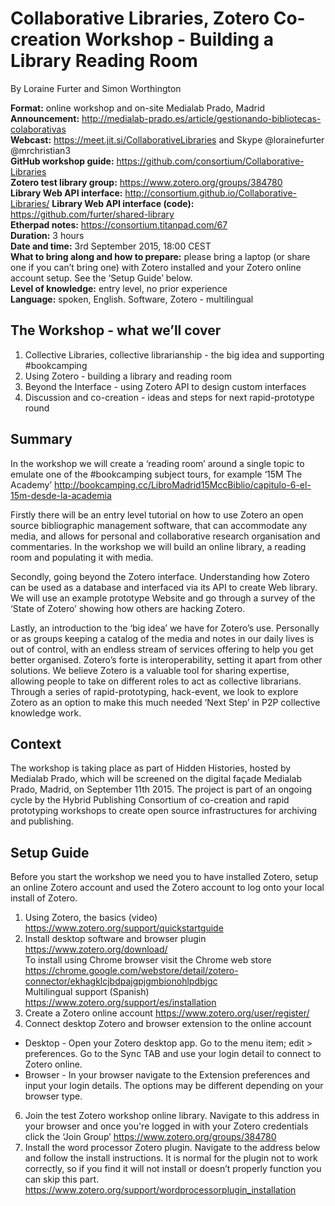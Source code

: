 # Collaborative Libraries, Zotero Co-creation Workshop - Building a Library Reading Room 

By Loraine Furter and Simon Worthington 

**Format:** online workshop and on-site Medialab Prado, Madrid  
**Announcement:** http://medialab-prado.es/article/gestionando-bibliotecas-colaborativas  
**Webcast:** https://meet.jit.si/CollaborativeLibraries and Skype @lorainefurter @mrchristian3  
**GitHub workshop guide:** https://github.com/consortium/Collaborative-Libraries  
**Zotero test library group:** https://www.zotero.org/groups/384780  
**Library Web API interface:** http://consortium.github.io/Collaborative-Libraries/
**Library Web API interface (code):** https://github.com/furter/shared-library  
**Etherpad notes:** https://consortium.titanpad.com/67  
**Duration:** 3 hours  
**Date and time:** 3rd September 2015, 18:00 CEST  
**What to bring along and how to prepare:** please bring a laptop (or share one if you can’t bring one) with Zotero installed and your Zotero online account setup. See the ‘Setup Guide’ below.  
**Level of knowledge:** entry level, no prior experience  
**Language:** spoken, English. Software, Zotero - multilingual  

## The Workshop - what we’ll cover 

1. Collective Libraries, collective librarianship - the big idea and supporting #bookcamping 
2. Using Zotero - building a library and reading room 
3. Beyond the Interface - using Zotero API to design custom interfaces 
4. Discussion and co-creation - ideas and steps for next rapid-prototype round 

## Summary 

In the workshop we will create a ‘reading room’ around a single topic to emulate one of the #bookcamping subject tours, for example ‘15M The Academy’ http://bookcamping.cc/LibroMadrid15MccBiblio/capitulo-6-el-15m-desde-la-academia 

Firstly there will be an entry level tutorial on how to use Zotero an open source bibliographic management software, that can accommodate any media, and allows for personal and collaborative research organisation and commentaries. In the workshop we will build an online library, a reading room and populating it with media.

Secondly, going beyond the Zotero interface. Understanding how Zotero can be used as a database and interfaced via its API to create Web library. We will use an example prototype Website and go through a survey of the ‘State of Zotero’ showing how others are hacking Zotero. 

Lastly, an introduction to the ‘big idea’ we have for Zotero’s use. Personally or as groups keeping a catalog of the media and notes in our daily lives is out of control, with an endless stream of services offering to help you get better organised. Zotero’s forte is interoperability, setting it apart from other solutions. We believe Zotero is a valuable tool for sharing expertise, allowing people to take on different roles to act as collective librarians. Through a series of rapid-prototyping, hack-event, we look to explore Zotero as an option to make this much needed ‘Next Step’ in P2P collective knowledge work. 

## Context 

The workshop is taking place as part of Hidden Histories, hosted by Medialab Prado, which will be screened on the digital façade Medialab Prado, Madrid, on September 11th 2015. The project is part of an ongoing cycle by the Hybrid Publishing Consortium of co-creation and rapid prototyping workshops to create open source infrastructures for archiving and publishing.

## Setup Guide 

Before you start the workshop we need you to have installed Zotero, setup an online Zotero account and used the Zotero account to log onto your local install of Zotero. 

1. Using Zotero, the basics (video) https://www.zotero.org/support/quickstartguide 
2. Install desktop software and browser plugin https://www.zotero.org/download/  
To install using Chrome browser visit the Chrome web store https://chrome.google.com/webstore/detail/zotero-connector/ekhagklcjbdpajgpjgmbionohlpdbjgc  
Multilingual support (Spanish) https://www.zotero.org/support/es/installation 
4. Create a Zotero online account https://www.zotero.org/user/register/ 
5. Connect desktop Zotero and browser extension to the online account  

* Desktop - Open your Zotero desktop app. Go to the menu item; edit > preferences. Go to the Sync TAB and use your login detail to connect to Zotero online.  
* Browser - In your browser navigate to the Extension preferences and input your login details. The options may be different depending on your browser type. 

6. Join the test Zotero workshop online library. Navigate to this address in your browser and once you're logged in with your Zotero credentials click the ‘Join Group’ https://www.zotero.org/groups/384780 
7. Install the word processor Zotero plugin. Navigate to the address below and follow the install instructions. It is normal for the plugin not to work correctly, so if you find it will not install or doesn’t properly function you can skip this part. https://www.zotero.org/support/wordprocessorplugin_installation 
